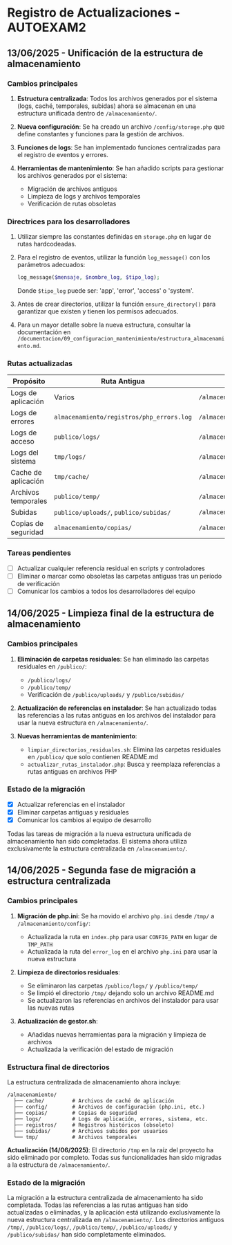 # Registro de Actualizaciones - AUTOEXAM2

## 13/06/2025 - Unificación de la estructura de almacenamiento

### Cambios principales

1. **Estructura centralizada**: Todos los archivos generados por el sistema (logs, caché, temporales, subidas) ahora se almacenan en una estructura unificada dentro de `/almacenamiento/`.

2. **Nueva configuración**: Se ha creado un archivo `/config/storage.php` que define constantes y funciones para la gestión de archivos.

3. **Funciones de logs**: Se han implementado funciones centralizadas para el registro de eventos y errores.

4. **Herramientas de mantenimiento**: Se han añadido scripts para gestionar los archivos generados por el sistema:
   - Migración de archivos antiguos
   - Limpieza de logs y archivos temporales
   - Verificación de rutas obsoletas

### Directrices para los desarrolladores

1. Utilizar siempre las constantes definidas en `storage.php` en lugar de rutas hardcodeadas.

2. Para el registro de eventos, utilizar la función `log_message()` con los parámetros adecuados:
   ```php
   log_message($mensaje, $nombre_log, $tipo_log);
   ```
   Donde `$tipo_log` puede ser: 'app', 'error', 'access' o 'system'.

3. Antes de crear directorios, utilizar la función `ensure_directory()` para garantizar que existen y tienen los permisos adecuados.

4. Para un mayor detalle sobre la nueva estructura, consultar la documentación en `/documentacion/09_configuracion_mantenimiento/estructura_almacenamiento.md`.

### Rutas actualizadas

| Propósito | Ruta Antigua | Nueva Ruta | Constante |
|-----------|--------------|------------|-----------|
| Logs de aplicación | Varios | `/almacenamiento/logs/app/` | `APP_LOGS_PATH` |
| Logs de errores | `almacenamiento/registros/php_errors.log` | `/almacenamiento/logs/errores/` | `ERROR_LOGS_PATH` |
| Logs de acceso | `publico/logs/` | `/almacenamiento/logs/acceso/` | `ACCESS_LOGS_PATH` |
| Logs del sistema | `tmp/logs/` | `/almacenamiento/logs/sistema/` | `SYSTEM_LOGS_PATH` |
| Cache de aplicación | `tmp/cache/` | `/almacenamiento/cache/app/` | `APP_CACHE_PATH` |
| Archivos temporales | `publico/temp/` | `/almacenamiento/tmp/` | `TMP_PATH` |
| Subidas | `publico/uploads/`, `publico/subidas/` | `/almacenamiento/subidas/` | `UPLOADS_PATH` |
| Copias de seguridad | `almacenamiento/copias/` | `/almacenamiento/copias/` | `BACKUP_PATH` |

### Tareas pendientes

- [ ] Actualizar cualquier referencia residual en scripts y controladores
- [ ] Eliminar o marcar como obsoletas las carpetas antiguas tras un período de verificación
- [ ] Comunicar los cambios a todos los desarrolladores del equipo

## 14/06/2025 - Limpieza final de la estructura de almacenamiento

### Cambios principales

1. **Eliminación de carpetas residuales**: Se han eliminado las carpetas residuales en `/publico/`:
   - `/publico/logs/`
   - `/publico/temp/`
   - Verificación de `/publico/uploads/` y `/publico/subidas/`

2. **Actualización de referencias en instalador**: Se han actualizado todas las referencias a las rutas antiguas en los archivos del instalador para usar la nueva estructura en `/almacenamiento/`.

3. **Nuevas herramientas de mantenimiento**:
   - `limpiar_directorios_residuales.sh`: Elimina las carpetas residuales en `/publico/` que solo contienen README.md
   - `actualizar_rutas_instalador.php`: Busca y reemplaza referencias a rutas antiguas en archivos PHP

### Estado de la migración

- [x] Actualizar referencias en el instalador
- [x] Eliminar carpetas antiguas y residuales
- [x] Comunicar los cambios al equipo de desarrollo

Todas las tareas de migración a la nueva estructura unificada de almacenamiento han sido completadas. El sistema ahora utiliza exclusivamente la estructura centralizada en `/almacenamiento/`.

## 14/06/2025 - Segunda fase de migración a estructura centralizada

### Cambios principales

1. **Migración de php.ini**: Se ha movido el archivo `php.ini` desde `/tmp/` a `/almacenamiento/config/`:
   - Actualizada la ruta en `index.php` para usar `CONFIG_PATH` en lugar de `TMP_PATH`
   - Actualizada la ruta del `error_log` en el archivo `php.ini` para usar la nueva estructura

2. **Limpieza de directorios residuales**:
   - Se eliminaron las carpetas `/publico/logs/` y `/publico/temp/`
   - Se limpió el directorio `/tmp/` dejando solo un archivo README.md
   - Se actualizaron las referencias en archivos del instalador para usar las nuevas rutas

3. **Actualización de gestor.sh**:
   - Añadidas nuevas herramientas para la migración y limpieza de archivos
   - Actualizada la verificación del estado de migración

### Estructura final de directorios

La estructura centralizada de almacenamiento ahora incluye:

```
/almacenamiento/
  ├── cache/         # Archivos de caché de aplicación
  ├── config/        # Archivos de configuración (php.ini, etc.)
  ├── copias/        # Copias de seguridad
  ├── logs/          # Logs de aplicación, errores, sistema, etc.
  ├── registros/     # Registros históricos (obsoleto)
  ├── subidas/       # Archivos subidos por usuarios
  └── tmp/           # Archivos temporales
```

**Actualización (14/06/2025)**: El directorio `/tmp` en la raíz del proyecto ha sido eliminado por completo. Todas sus funcionalidades han sido migradas a la estructura de `/almacenamiento/`.

### Estado de la migración

La migración a la estructura centralizada de almacenamiento ha sido completada. Todas las referencias a las rutas antiguas han sido actualizadas o eliminadas, y la aplicación está utilizando exclusivamente la nueva estructura centralizada en `/almacenamiento/`. Los directorios antiguos `/tmp/`, `/publico/logs/`, `/publico/temp/`, `/publico/uploads/` y `/publico/subidas/` han sido completamente eliminados.
